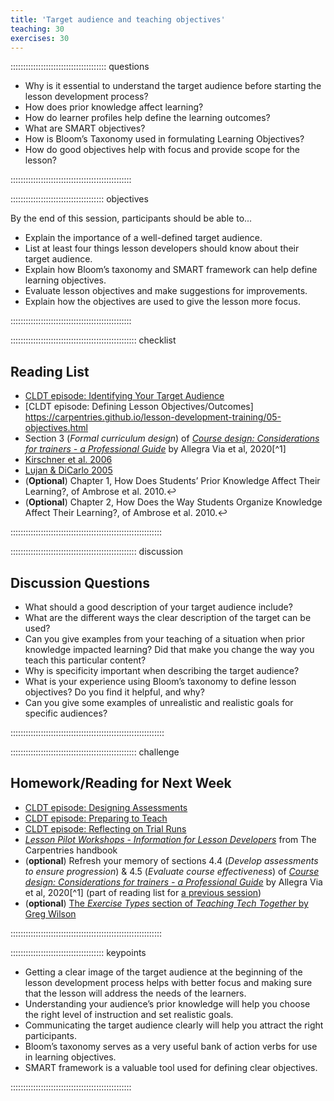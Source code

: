 ```yaml
---
title: 'Target audience and teaching objectives'
teaching: 30
exercises: 30
---
```


:::::::::::::::::::::::::::::::::::::: questions 

- Why is it essential to understand the target audience before starting the lesson development process?
- How does prior knowledge affect learning?
- How do learner profiles help define the learning outcomes?
- What are SMART objectives?
- How is Bloom’s Taxonomy used in formulating Learning Objectives?
- How do good objectives help with focus and provide scope for the lesson?

::::::::::::::::::::::::::::::::::::::::::::::::

::::::::::::::::::::::::::::::::::::: objectives

By the end of this session, participants should be able to...

- Explain the importance of a well-defined target audience.
- List at least four things lesson developers should know about their target audience.
- Explain how Bloom’s taxonomy and SMART framework can help define learning objectives.
- Evaluate lesson objectives and make suggestions for improvements.
- Explain how the objectives are used to give the lesson more focus.

::::::::::::::::::::::::::::::::::::::::::::::::

:::::::::::::::::::::::::::::::::::::::::::::::::: checklist

## Reading List
- [CLDT episode: Identifying Your Target Audience](https://carpentries.github.io/lesson-development-training/03-audience.html)
- [CLDT episode: Defining Lesson Objectives/Outcomes] https://carpentries.github.io/lesson-development-training/05-objectives.html
- Section 3 (_Formal curriculum design_) of [_Course design: Considerations for trainers - a Professional Guide_](https://doi.org/10.7490/f1000research.1118395.1) by Allegra Via et al, 2020[^1]
- [Kirschner et al. 2006](https://carpentries.github.io/lesson-development-training/reference.html#litref)
- [Lujan & DiCarlo 2005](https://carpentries.github.io/lesson-development-training/reference.html#litref)
- (**Optional**) Chapter 1, How Does Students’ Prior Knowledge Affect Their Learning?, of Ambrose et al. 2010.↩︎
- (**Optional**) Chapter 2, How Does the Way Students Organize Knowledge Affect Their Learning?, of Ambrose et al. 2010.↩︎

::::::::::::::::::::::::::::::::::::::::::::::::::::::::::::

:::::::::::::::::::::::::::::::::::::::::::::::::: discussion

## Discussion Questions
- What should a good description of your target audience include?
- What are the different ways the clear description of the target can be used?
- Can you give examples from your teaching of a situation when prior knowledge impacted learning? Did that make you change the way you teach this particular content?
- Why is specificity important when describing the target audience?
- What is your experience using Bloom’s taxonomy to define lesson objectives? Do you find it helpful, and why?
- Can you give some examples of unrealistic and realistic goals for specific audiences?

:::::::::::::::::::::::::::::::::::::::::::::::::::::::::::::

:::::::::::::::::::::::::::::::::::::::::::::::::: challenge

## Homework/Reading for Next Week

- [CLDT episode: Designing Assessments](https://carpentries.github.io/lesson-development-training/13-exercises.html)
- [CLDT episode: Preparing to Teach](https://carpentries.github.io/lesson-development-training/20-preparing.html)
- [CLDT episode: Reflecting on Trial Runs](https://carpentries.github.io/lesson-development-training/22-reflecting.html)
- [_Lesson Pilot Workshops - Information for Lesson Developers_](https://docs.carpentries.org/topic_folders/lesson_development/lesson_pilots.html#information-for-lesson-developers) from The Carpentries handbook
- (**optional**) Refresh your memory of sections 4.4 (_Develop assessments to ensure progression_) & 4.5 (_Evaluate course effectiveness_) of [_Course design: Considerations for trainers - a Professional Guide_](https://doi.org/10.7490/f1000research.1118395.1) by Allegra Via et al, 2020[^1] (part of reading list for [a previous session](./backward-design.md))
- (**optional**) [The _Exercise Types_ section of _Teaching Tech Together_ by Greg Wilson](http://teachtogether.tech/en/index.html#s:exercises)

::::::::::::::::::::::::::::::::::::::::::::::::::::::::::::

::::::::::::::::::::::::::::::::::::: keypoints 

- Getting a clear image of the target audience at the beginning of the lesson development process helps with better focus and making sure that the lesson will address the needs of the learners.
- Understanding your audience’s prior knowledge will help you choose the right level of instruction and set realistic goals.
- Communicating the target audience clearly will help you attract the right participants.
- Bloom’s taxonomy serves as a very useful bank of action verbs for use in learning objectives.
- SMART framework is a valuable tool used for defining clear objectives.

::::::::::::::::::::::::::::::::::::::::::::::::
